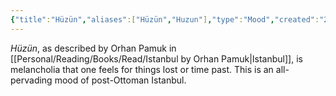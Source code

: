 ```yaml
---
{"title":"Hüzün","aliases":["Hüzün","Huzun"],"type":"Mood","created":"2023-07-12T01:25:11","updated":"2023-07-12T01:39:10","dg-publish":true,"dg-note-icon":1,"permalink":"/entities/mood/huezuen/","dgPassFrontmatter":true,"noteIcon":1}
---
```


_Hüzün_, as described by Orhan Pamuk in [[Personal/Reading/Books/Read/Istanbul by Orhan Pamuk\|Istanbul]], is melancholia that one feels for things lost or time past. This is an all-pervading mood of post-Ottoman Istanbul.